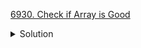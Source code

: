 [6930. Check if Array is Good](https://leetcode.com/contest/biweekly-contest-109/problems/check-if-array-is-good/)

<details><summary>Solution</summary>

![](../../../../assets/6930.png)

</details>
